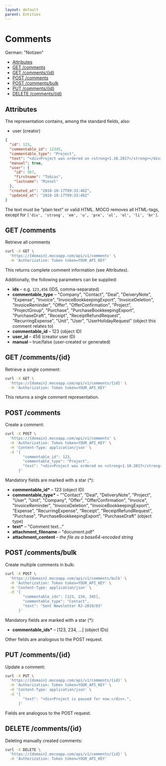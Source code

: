 ```yaml
---
layout: default
parent: Entities
---
```


# Comments

German: "Notizen"

<!-- TOC -->

- [Attributes](#attributes)
- [GET /comments](#get-comments)
- [GET /comments/{id}](#get-commentsid)
- [POST /comments](#post-comments)
- [POST /comments/bulk](#post-commentsbulk)
- [PUT /comments/{id}](#put-commentsid)
- [DELETE /comments/{id}](#delete-commentsid)

<!-- /TOC -->

## Attributes

The representation contains, among the standard fields, also:

- user (creator)

```json
{
  "id": 123,
  "commentable_id": 12345,
  "commentable_type": "Project",
  "text": "<div>Project was ordered on <strong>1.10.2017</strong></div>.",
  "manual": true,
  "user": {
    "id": 567,
    "firstname": "Tobias",
    "lastname": "Miesel"
  },
  "created_at": "2018-10-17T09:33:46Z",
  "updated_at": "2018-10-17T09:33:46Z"
}
```

The text must be "plain text" or valid HTML. MOCO removes all HTML-tags, except for `['div', 'strong', 'em', 'u', 'pre', 'ul', 'ol', 'li', 'br']`.

## GET /comments

Retrieve all comments

```bash
curl -X GET \
  'https://{domain}.mocoapp.com/api/v1/comments' \
  -H 'Authorization: Token token=YOUR_API_KEY'
```

This returns complete comment information (see Attributes).

Additionally, the following parameters can be supplied:

- **ids** – e.g. `123,456` (IDS, comma-separated)
- **commentable_type** – "Company", "Contact", "Deal", "DeiveryNote", "Expense", "Invoice", "InvoiceBookkeepingExport", "InvoiceDeletion", "InvoiceReminder", "Offer", "OfferConfirmation", "Project", "ProjectGroup", "Purchase", "PurchaseBookkeepingExport", "PurchaseDraft", "Receipt", "ReceiptRefundRequest", "RecurringExpense", "Unit", "User", "UserHolidayRequest" (object this comment relates to)
- **commentable_id** – 123 (object ID)
- **user_id** – 456 (creator user ID)
- **manual** – true/false (user-created or generated)

## GET /comments/{id}

Retrieve a single comment:

```bash
curl -X GET \
  'https://{domain}.mocoapp.com/api/v1/comments/{id}' \
  -H 'Authorization: Token token=YOUR_API_KEY'
```

This returns a single comment representation.

## POST /comments

Create a comment:

```bash
curl -X POST \
  'https://{domain}.mocoapp.com/api/v1/comments' \
  -H 'Authorization: Token token=YOUR_API_KEY' \
  -H 'Content-Type: application/json' \
  -d '{
        "commentable_id": 123,
        "commentable_type": "Project",
        "text": "<div>Project was ordered on <strong>1.10.2017</strong></div>."
      }'
```

Mandatory fields are marked with a star (\*):

- **commentable_id\*** – 123 (object ID)
- **commentable_type\*** – ""Contact", "Deal", "DeliveryNote", "Project", "User", "Unit", "Company", "Offer", "OfferConfirmation", "Invoice", "InvoiceReminder", "InvoiceDeletion", "InvoiceBookkeepingExport", "Expense", "RecurringExpense", "Receipt", "ReceiptRefundRequest", "Purchase", "PurchaseBookkeepingExport", "PurchaseDraft" (object type)
- **text\*** – "Comment text..."
- **attachment_filename** – "document.pdf"
- **attachment_content** – _the file as a base64-encoded string_

## POST /comments/bulk

Create multiple comments in bulk:

```bash
curl -X POST \
  'https://{domain}.mocoapp.com/api/v1/comments/bulk' \
  -H 'Authorization: Token token=YOUR_API_KEY' \
  -H 'Content-Type: application/json' \
  -d '{
        "commentable_ids": [123, 234, 345],
        "commentable_type": "Contact",
        "text": "Sent Newsletter RJ-2019/03"
      }'
```

Mandatory fields are marked with a star (\*):

- **commentable_ids\*** – [123, 234, ...] (object IDs)

Other fields are analogous to the POST request.

## PUT /comments/{id}

Update a comment:

```bash
curl -X PUT \
  'https://{domain}.mocoapp.com/api/v1/comments/{id}' \
  -H 'Authorization: Token token=YOUR_API_KEY' \
  -H 'Content-Type: application/json' \
  -d '{
        "text": "<div>Project is paused for now.</div>.",
      }'
```

Fields are analogous to the POST request.

## DELETE /comments/{id}

Deleting manually created comments:

```bash
curl -X DELETE \
  'https://{domain}.mocoapp.com/api/v1/comments/{id}' \
  -H 'Authorization: Token token=YOUR_API_KEY'
```
